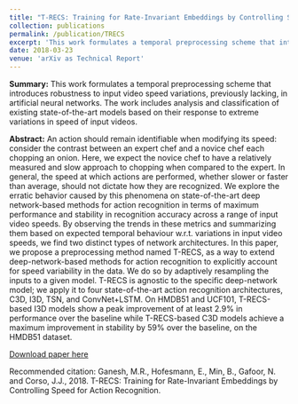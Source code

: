 ```yaml
---
title: "T-RECS: Training for Rate-Invariant Embeddings by Controlling Speed for Action Recognition"
collection: publications
permalink: /publication/TRECS
excerpt: 'This work formulates a temporal preprocessing scheme that introduces robustness to input video speed variations, previously lacking, in artificial neural networks. The work includes analysis and classification of existing state-of-the-art models based on their response to extreme variations in speed of input videos.'
date: 2018-03-23
venue: 'arXiv as Technical Report'
---
```

<b>Summary:</b>  This work formulates a temporal preprocessing scheme that introduces robustness to input video speed variations, previously lacking, in artificial neural networks. The work includes analysis and classification of existing state-of-the-art models based on their response to extreme variations in speed of input videos.

<b>Abstract:</b> An action should remain identifiable when modifying its speed: consider the contrast between an expert chef and a novice chef each chopping an onion. Here, we expect the novice chef to have a relatively measured and slow approach to chopping when compared to the expert. In general, the speed at which actions are performed, whether slower or faster than average, should not dictate how they are recognized. We explore the erratic behavior caused by this phenomena on state-of-the-art deep network-based methods for action recognition in terms of maximum performance and stability in recognition accuracy across a range of input video speeds. By observing the trends in these metrics and summarizing them based on expected temporal behaviour w.r.t. variations in input video speeds, we find two distinct types of network architectures. In this paper, we propose a preprocessing method named T-RECS, as a way to extend deep-network-based methods for action recognition to explicitly account for speed variability in the data. We do so by adaptively resampling the inputs to a given model. T-RECS is agnostic to the specific deep-network model; we apply it to four state-of-the-art action recognition architectures, C3D, I3D, TSN, and ConvNet+LSTM. On HMDB51 and UCF101, T-RECS-based I3D models show a peak improvement of at least 2.9% in performance over the baseline while T-RECS-based C3D models achieve a maximum improvement in stability by 59% over the baseline, on the HMDB51 dataset. 

[Download paper here](https://arxiv.org/pdf/1803.08094.pdf)

Recommended citation: Ganesh, M.R., Hofesmann, E., Min, B., Gafoor, N. and Corso, J.J., 2018. T-RECS: Training for Rate-Invariant Embeddings by Controlling Speed for Action Recognition.
